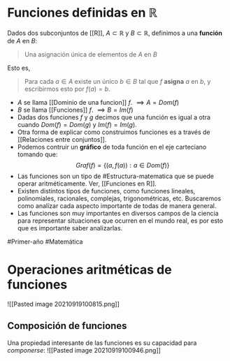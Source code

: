 # Funciones definidas en $\mathbb R$
Dados dos subconjuntos de [[R]], $A \subset \mathbb R$ y $B \subset \mathbb R$, definimos a una **función** de $A$ en $B$:
>Una asignación única de elementos de $A$ en $B$

Esto es,
>Para cada $a \in A$ existe un único $b \in B$ tal que $f$ **asigna** $a$ en $b$, y escribirmos esto por $f(a) = b$.

- $A$ se llama [[Dominio de una funcion]] $f$. $\implies A = Dom(f)$
- $B$ se llama [[Funciones]] $f$. $\implies B = Im(f)$
- Dadas dos funciones $f$ y $g$ decimos que una función es igual a otra cuando $Dom(f) = Dom(g)$ y $Im(f) = Im(g)$.
- Otra forma de explicar como construimos funciones es a través de [[Relaciones entre conjuntos]].
- Podemos contruir un **gráfico** de toda función en el eje carteciano tomando que:
$$Graf(f) = \{(a, f(a)) : a \in Dom(f)\}$$
- Las funciones son un tipo de #Estructura-matematica que se puede operar aritméticamente. Ver, [[Funciones en R]].
- Existen distintos tipos de funciones, como funciones lineales, polinomiales, racionales, complejas, trigonométricas, etc. Buscaremos como analízar cada aspecto importante de todas de manera general.
- Las funciones son muy importantes en diversos campos de la ciencia para representar situaciones que ocurren en el mundo real, es por esto que es importante saber analizarlas.

#Primer-año 
#Matemática 

# Operaciones aritméticas de funciones
![[Pasted image 20210919100815.png]]
## Composición de funciones
Una propiedad interesante de las funciones es su capacidad para *componerse*:
![[Pasted image 20210919100946.png]]